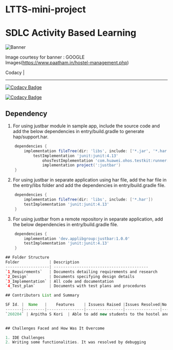 # LTTS-mini-project
# SDLC Activity Based Learning
![Banner](https://github.com/arpithakori/LTTS-mini-project/blob/main/1_Requirements/banner.png)

Image courtesy for banner : GOOGLE Images(https://www.paatham.in/hostel-management.php)

Codacy |
*********************************************************
[![Codacy Badge](https://api.codacy.com/project/badge/Grade/83fd1aca603f49f18480e03a5c32331e)](https://app.codacy.com/gh/arpithakori/LTTS-mini-project?utm_source=github.com&utm_medium=referral&utm_content=arpithakori/LTTS-mini-project&utm_campaign=Badge_Grade_Settings)
<!--[![C/C++ CI](https://github.com/arc-arnob/LnT_Mini_Project/actions/workflows/c-cpp.yml/badge.svg)](https://github.com/arc-arnob/LnT_Mini_Project/actions/workflows/c-cpp.yml)|[![Static Check](https://github.com/arc-arnob/LnT_Mini_Project/actions/workflows/arc-cppcheck.yml/badge.svg)](https://github.com/arc-arnob/LnT_Mini_Project/actions/workflows/arc-cppcheck.yml) | To be added| [![git inspector CI](https://github.com/arc-arnob/LnT_Mini_Project/actions/workflows/arc-gitinspector.yml/badge.svg)](https://github.com/arc-arnob/LnT_Mini_Project/actions/workflows/arc-gitinspector.yml)-->

[![Codacy Badge](https://app.codacy.com/project/badge/Grade/ed40a383ed3b44c691a5f6f29168f6a2)](https://www.codacy.com/gh/arpithakori/LTTS-mini-project/dashboard?utm_source=github.com&amp;utm_medium=referral&amp;utm_content=arpithakori/LTTS-mini-project&amp;utm_campaign=Badge_Grade)

## Dependency
1. For using justbar module in sample app, include the source code and add the below dependencies in entry/build.gradle to generate hap/support.har.
```groovy
	dependencies {
		implementation fileTree(dir: 'libs', include: ['*.jar', '*.har'])
        	testImplementation 'junit:junit:4.13'
                ohosTestImplementation 'com.huawei.ohos.testkit:runner:1.0.0.200'
                implementation project(':justbar')
	}
```
2. For using justbar in separate application using har file, add the har file in the entry/libs folder and add the dependencies in entry/build.gradle file.
```groovy
	dependencies {
		implementation fileTree(dir: 'libs', include: ['*.har'])
		testImplementation 'junit:junit:4.13'
	}
```
3. For using justbar from a remote repository in separate application, add the below dependencies in entry/build.gradle file.
```groovy
	dependencies {
		implementation 'dev.applibgroup:justbar:1.0.0'
		testImplementation 'junit:junit:4.13'
	}

## Folder Structure
Folder             | Description
-------------------| -----------------------------------------
`1_Requirements`   | Documents detailing requirements and research
`2_Design`         | Documents specifying design details
`3_Implementation` | All code and documentation
`4_Test_plan`      | Documents with test plans and procedures

## Contributors List and Summary

SF Id. |  Name   |    Features    | Issuess Raised |Issues Resolved|No Test Cases|Test Case Pass
-------|---------|----------------|----------------|---------------|-------------|--------------
`260204` | Arpitha S Kori  | Able to add new students to the hostel and display the same. Able to allot beds and rooms to the students. Able to calculate the total bill details. | X No     | X No   |X No   |Yes     
   

## Challenges Faced and How Was It Overcome

1. IDE Challenges
2. Writing some functionalities. It was resolved by debugging


